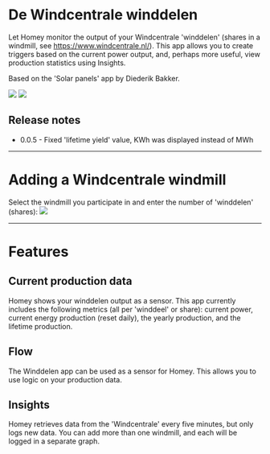 # De Windcentrale winddelen
Let Homey monitor the output of your Windcentrale 'winddelen' (shares in a windmill, see https://www.windcentrale.nl/). This app allows you to create triggers based on the current power output, and, perhaps more useful, view production statistics using Insights. 

Based on the 'Solar panels' app by Diederik Bakker.

![](https://drive.google.com/uc?id=0B4QdLfQ7j41JOHB4ZTVOQjdlV0U)
![](https://drive.google.com/uc?id=0B4QdLfQ7j41JU0hyTTFOQTNWUG8)

## Release notes
* 0.0.5 - Fixed 'lifetime yield' value, KWh was displayed instead of MWh 

---
# Adding a Windcentrale windmill
Select the windmill you participate in and enter the number of 'winddelen' (shares):
![](https://drive.google.com/uc?id=0B4QdLfQ7j41JVEYxRXc0Q0lhOGc)

---

# Features
## Current production data
Homey shows your winddelen output as a sensor. This app currently includes the following metrics (all per 'winddeel' or share): current power, current energy production (reset daily), the yearly production, and the lifetime production. 

## Flow
The Winddelen app can be used as a sensor for Homey. This allows you to use logic on your production data. 

## Insights
Homey retrieves data from the 'Windcentrale' every five minutes, but only logs new data. You can add more than one windmill, and each will be logged in a separate graph.

